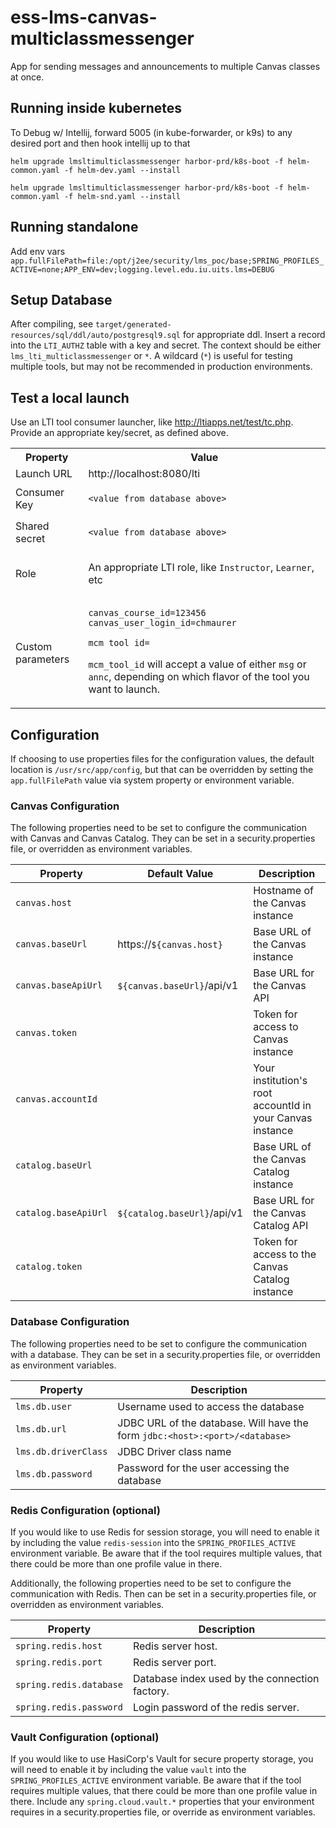 # ess-lms-canvas-multiclassmessenger
App for sending messages and announcements to multiple Canvas classes at once.

## Running inside kubernetes
To Debug w/ Intellij, forward 5005 (in kube-forwarder, or k9s) to any desired port and then hook intellij up to that

```
helm upgrade lmsltimulticlassmessenger harbor-prd/k8s-boot -f helm-common.yaml -f helm-dev.yaml --install
```

```
helm upgrade lmsltimulticlassmessenger harbor-prd/k8s-boot -f helm-common.yaml -f helm-snd.yaml --install
```

## Running standalone
Add env vars
`app.fullFilePath=file:/opt/j2ee/security/lms_poc/base;SPRING_PROFILES_ACTIVE=none;APP_ENV=dev;logging.level.edu.iu.uits.lms=DEBUG`

## Setup Database
After compiling, see `target/generated-resources/sql/ddl/auto/postgresql9.sql` for appropriate ddl.
Insert a record into the `LTI_AUTHZ` table with a key and secret.  The context should be either `lms_lti_multiclassmessenger` or `*`.
A wildcard (`*`) is useful for testing multiple tools, but may not be recommended in production environments.

## Test a local launch
Use an LTI tool consumer launcher, like http://ltiapps.net/test/tc.php.  Provide an appropriate key/secret, as defined above.

<table>
<tr><th>Property</th><th>Value</th></tr>
<tr><td>Launch URL</td><td>http://localhost:8080/lti</td></tr>
<tr><td>Consumer Key</td><td>

`<value from database above>`

</td></tr>
<tr><td>Shared secret</td><td>

`<value from database above>`

</td></tr>
<tr><td>Role</td><td>

An appropriate LTI role, like `Instructor`, `Learner`, etc

</td></tr>
<tr><td>Custom parameters</td><td>

```
canvas_course_id=123456
canvas_user_login_id=chmaurer

mcm_tool_id=
``` 
`mcm_tool_id` will accept a value of either `msg` or `annc`, depending on which flavor of the tool you want to launch.

</td></tr>
</table>

## Configuration
If choosing to use properties files for the configuration values, the default location is `/usr/src/app/config`, but that can be overridden by setting the `app.fullFilePath` value via system property or environment variable. 

### Canvas Configuration
The following properties need to be set to configure the communication with Canvas and Canvas Catalog. 
They can be set in a security.properties file, or overridden as environment variables.

| Property | Default Value | Description |
|-------|--------------------------------|-------------|
| `canvas.host`         |   | Hostname of the Canvas instance |
| `canvas.baseUrl`      | https://`${canvas.host}`           | Base URL of the Canvas instance |
| `canvas.baseApiUrl`   | `${canvas.baseUrl}`/api/v1         | Base URL for the Canvas API |
| `canvas.token`        |   | Token for access to Canvas instance |
| `canvas.accountId`        |   | Your institution's root accountId in your Canvas instance |
| `catalog.baseUrl`      |   | Base URL of the Canvas Catalog instance |
| `catalog.baseApiUrl`   | `${catalog.baseUrl}`/api/v1     | Base URL for the Canvas Catalog API |
| `catalog.token`        |   | Token for access to the Canvas Catalog instance |

### Database Configuration
The following properties need to be set to configure the communication with a database.
They can be set in a security.properties file, or overridden as environment variables.

| Property | Description |
|-------|----------------|
| `lms.db.user`         | Username used to access the database |
| `lms.db.url`          | JDBC URL of the database.  Will have the form `jdbc:<host>:<port>/<database>` |
| `lms.db.driverClass`  | JDBC Driver class name |
| `lms.db.password`     | Password for the user accessing the database |

### Redis Configuration (optional)
If you would like to use Redis for session storage, you will need to enable it by including the value `redis-session` into the `SPRING_PROFILES_ACTIVE` environment variable. Be aware that if the tool requires multiple values, that there could be more than one profile value in there.

Additionally, the following properties need to be set to configure the communication with Redis. 
Then can be set in a security.properties file, or overridden as environment variables.

| Property | Description |
|-------|----------------|
| `spring.redis.host`       | Redis server host. |
| `spring.redis.port`       | Redis server port. |
| `spring.redis.database`   | Database index used by the connection factory. |
| `spring.redis.password`   | Login password of the redis server. |


### Vault Configuration (optional)
If you would like to use HasiCorp's Vault for secure property storage, you will need to enable it by including the value `vault` into the `SPRING_PROFILES_ACTIVE` environment variable. Be aware that if the tool requires multiple values, that there could be more than one profile value in there.
Include any `spring.cloud.vault.*` properties that your environment requires in a security.properties file, or override as environment variables.

